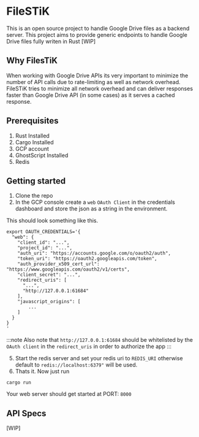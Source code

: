 # FileSTiK

This is an open source project to handle Google Drive files as a backend server. This project aims to provide generic endpoints to handle Google Drive files fully writen in Rust [WIP]

## Why FilesTiK

When working with Google Drive APIs its very important to minimize the number of API calls due to rate-limiting as well as network overhead. FileSTiK tries to minimize all network overhead and can deliver responses faster than Google Drive API (in some cases) as it serves a cached response.

## Prerequisites

1. Rust Installed
2. Cargo Installed
3. GCP account
4. GhostScript Installed
5. Redis

## Getting started

1. Clone the repo
2. In the GCP console create a `web` `OAuth Client` in the credentials dashboard and store the json as a string in the environment.

This should look something like this.

```
export OAUTH_CREDENTIALS='{
  "web": {
    "client_id": "...",
    "project_id": "...",
    "auth_uri": "https://accounts.google.com/o/oauth2/auth",
    "token_uri": "https://oauth2.googleapis.com/token",
    "auth_provider_x509_cert_url": "https://www.googleapis.com/oauth2/v1/certs",
    "client_secret": "...",
    "redirect_uris": [
      "...",
      "http://127.0.0.1:61684"
    ],
    "javascript_origins": [
        ...
    ]
  }
}
'
```

:::note
Also note that `http://127.0.0.1:61684` should be whitelisted by the `OAuth client` in the `redirect_uris` in order to authorize the app
:::

5. Start the redis server and set your redis uri to `REDIS_URI` otherwise default to `redis://localhost:6379"` will be used.
6. Thats it. Now just run

```
cargo run
```

Your web server should get started at PORT: `8000`

## API Specs

[WIP]
